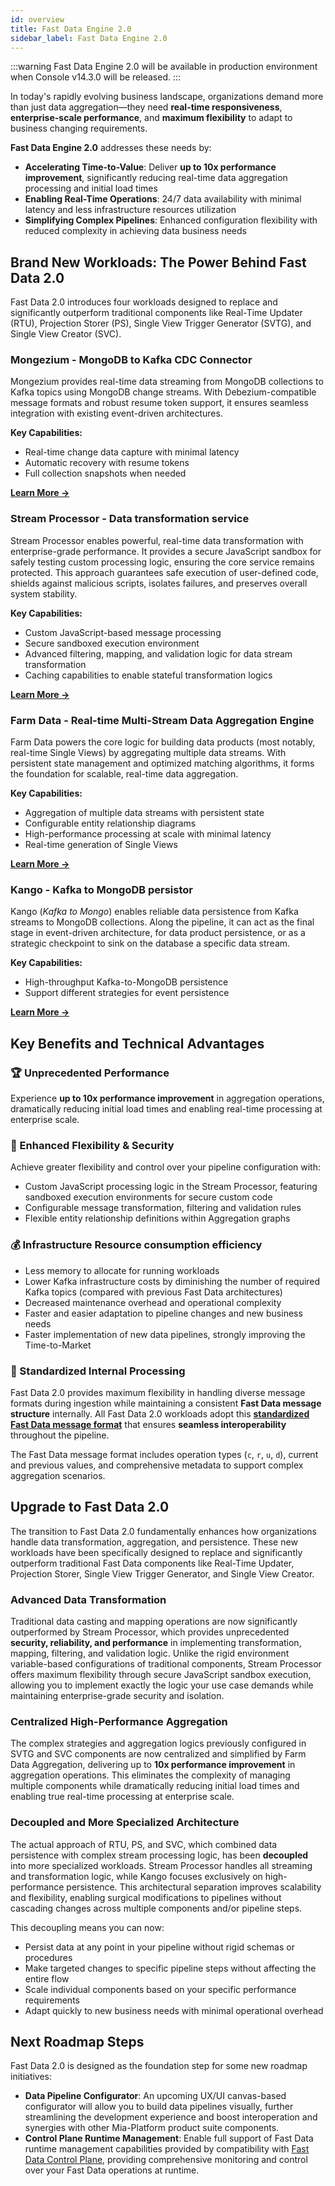 ```yaml
---
id: overview
title: Fast Data Engine 2.0
sidebar_label: Fast Data Engine 2.0
---
```


:::warning
Fast Data Engine 2.0 will be available in production environment when Console v14.3.0 will be released.
:::

In today's rapidly evolving business landscape, organizations demand more than just data aggregation—they need **real-time responsiveness**, **enterprise-scale performance**, and **maximum flexibility** to adapt to business changing requirements.

**Fast Data Engine 2.0** addresses these needs by:

- **Accelerating Time-to-Value**: Deliver **up to 10x performance improvement**, significantly reducing real-time data aggregation processing and initial load times
- **Enabling Real-Time Operations**: 24/7 data availability with minimal latency and less infrastructure resources utilization
- **Simplifying Complex Pipelines**: Enhanced configuration flexibility with reduced complexity in achieving data business needs

## Brand New Workloads: The Power Behind Fast Data 2.0

Fast Data 2.0 introduces four workloads designed to replace and significantly outperform traditional components like Real-Time Updater (RTU), Projection Storer (PS), Single View Trigger Generator (SVTG), and Single View Creator (SVC).

### Mongezium - MongoDB to Kafka CDC Connector

Mongezium provides real-time data streaming from MongoDB collections to Kafka topics using MongoDB change streams.
With Debezium-compatible message formats and robust resume token support, it ensures seamless integration with existing event-driven architectures.

**Key Capabilities:**

- Real-time change data capture with minimal latency
- Automatic recovery with resume tokens
- Full collection snapshots when needed

[**Learn More →**](/products/fast_data/fast_data_engine_v2/mongezium_cdc/10_Overview.md)

### Stream Processor - Data transformation service

Stream Processor enables powerful, real-time data transformation with enterprise-grade performance. It provides a secure JavaScript sandbox for safely testing custom processing logic, ensuring the core service remains protected. This approach guarantees safe execution of user-defined code, shields against malicious scripts, isolates failures, and preserves overall system stability.

**Key Capabilities:**

- Custom JavaScript-based message processing
- Secure sandboxed execution environment
- Advanced filtering, mapping, and validation logic for data stream transformation
- Caching capabilities to enable stateful transformation logics

[**Learn More →**](/products/fast_data/fast_data_engine_v2/stream_processor/10_Overview.md)

### Farm Data - Real-time Multi-Stream Data Aggregation Engine

Farm Data powers the core logic for building data products (most notably, real-time Single Views) by aggregating multiple data streams.
With persistent state management and optimized matching algorithms, it forms the foundation for scalable, real-time data aggregation.

**Key Capabilities:**

- Aggregation of multiple data streams with persistent state
- Configurable entity relationship diagrams
- High-performance processing at scale with minimal latency
- Real-time generation of Single Views

[**Learn More →**](/products/fast_data/fast_data_engine_v2/farm_data/10_Overview.md)

### Kango - Kafka to MongoDB persistor

Kango (_Kafka to Mongo_) enables reliable data persistence from Kafka streams to MongoDB collections.
Along the pipeline, it can act as the final stage in event-driven architecture, for data product persistence, or as a strategic checkpoint to sink on the database a specific data stream.

**Key Capabilities:**

- High-throughput Kafka-to-MongoDB persistence
- Support different strategies for event persistence

[**Learn More →**](/products/fast_data/fast_data_engine_v2/kango/10_Overview.md)

## Key Benefits and Technical Advantages

### 🏆 Unprecedented Performance

Experience **up to 10x performance improvement** in aggregation operations, dramatically reducing initial load times and enabling real-time processing at enterprise scale.

### 🎯 Enhanced Flexibility & Security

Achieve greater flexibility and control over your pipeline configuration with:

- Custom JavaScript processing logic in the Stream Processor, featuring sandboxed execution environments for secure custom code
- Configurable message transformation, filtering and validation rules
- Flexible entity relationship definitions within Aggregation graphs

### 💰 Infrastructure Resource consumption efficiency

- Less memory to allocate for running workloads
- Lower Kafka infrastructure costs by diminishing the number of required Kafka topics (compared with previous Fast Data architectures)
- Decreased maintenance overhead and operational complexity
- Faster and easier adaptation to pipeline changes and new business needs
- Faster implementation of new data pipelines, strongly improving the Time-to-Market

### 🔄 Standardized Internal Processing

Fast Data 2.0 provides maximum flexibility in handling diverse message formats during ingestion while maintaining a consistent **Fast Data message structure** internally.
All Fast Data 2.0 workloads adopt this [**standardized Fast Data message format**](/products/fast_data/fast_data_engine_v2/concepts.mdx#fast-data-message-format) that ensures **seamless interoperability** throughout the pipeline.

The Fast Data message format includes operation types (`c`, `r`, `u`, `d`), current and previous values, and comprehensive metadata to support complex aggregation scenarios.

## Upgrade to Fast Data 2.0

The transition to Fast Data 2.0 fundamentally enhances how organizations handle data transformation, aggregation, and persistence. These new workloads have been specifically designed to replace and significantly outperform traditional Fast Data components like Real-Time Updater, Projection Storer, Single View Trigger Generator, and Single View Creator.

### Advanced Data Transformation

Traditional data casting and mapping operations are now significantly outperformed by Stream Processor, which provides unprecedented **security, reliability, and performance** in implementing transformation, mapping, filtering, and validation logic. Unlike the rigid environment variable-based configurations of traditional components, Stream Processor offers maximum flexibility through secure JavaScript sandbox execution, allowing you to implement exactly the logic your use case demands while maintaining enterprise-grade security and isolation.

### Centralized High-Performance Aggregation

The complex strategies and aggregation logics previously configured in SVTG and SVC components are now centralized and simplified by Farm Data Aggregation, delivering up to **10x performance improvement** in aggregation operations. This eliminates the complexity of managing multiple components while dramatically reducing initial load times and enabling true real-time processing at enterprise scale.

### Decoupled and More Specialized Architecture

The actual approach of RTU, PS, and SVC, which combined data persistence with complex stream processing logic, has been **decoupled** into more specialized workloads. Stream Processor handles all streaming and transformation logic, while Kango focuses exclusively on high-performance persistence. This architectural separation improves scalability and flexibility, enabling surgical modifications to pipelines without cascading changes across multiple components and/or pipeline steps.

This decoupling means you can now:

- Persist data at any point in your pipeline without rigid schemas or procedures
- Make targeted changes to specific pipeline steps without affecting the entire flow
- Scale individual components based on your specific performance requirements
- Adapt quickly to new business needs with minimal operational overhead

## Next Roadmap Steps

Fast Data 2.0 is designed as the foundation step for some new roadmap initiatives:

- **Data Pipeline Configurator**: An upcoming UX/UI canvas-based configurator will allow you to
  build data pipelines visually, further streamlining the development experience and boost interoperation and synergies with other Mia-Platform product suite components.
- **Control Plane Runtime Management**: Enable full support of Fast Data runtime management capabilities provided by compatibility with [Fast Data Control Plane](/products/fast_data/runtime_management/overview.mdx),
  providing comprehensive monitoring and control over your Fast Data operations at runtime.
